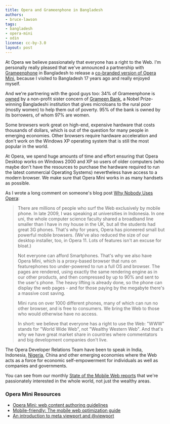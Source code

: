 ```yaml
---
title: Opera and Grameenphone in Bangladesh
authors:
- bruce-lawson
tags:
- bangladesh
- opera-mini
- odin
license: cc-by-3.0
layout: post
---
```


<p>At Opera we believe passionately that everyone has a right to the Web.  I&#39;m personally really pleased that we&#39;ve announced a partnership with <a href="http://www.grameenphone.com/">Grameenphone</a> in Bangladesh to release a <a href="http://www.opera.com/press/releases/2011/04/05/">co-branded version of Opera Mini</a>, because I visited to Bangladesh 17 years ago and really enjoyed myself.</p>

<p>And we&#39;re partnering with the good guys too: 34% of Grameenphone is <a href="http://www.grameenphone.com/about-us/corporate-information/ownership-structure">owned</a>  by a non-profit sister concern of <a href="http://www.grameen-info.org/index.php?option=com_content&amp;task=view&amp;id=26&amp;Itemid=175">Grameen Bank</a>, a Nobel Prize-winning Bangladeshi institution that gives microloans to the rural poor (mostly women) to help them out of poverty. 95% of the bank is owned by its borrowers, of whom 97%  are women.</p>

<p>Some browsers work great on high-end, expensive hardware that costs thousands of dollars, which is out of the question for many people in emerging economies. Other browsers require hardware acceleration and don&#39;t work on the Windows XP operating system that is still the most popular in the world.</p><p>At Opera, we spend huge amounts of time and effort ensuring that Opera Desktop works on Windows 2000 and XP so users of older computers (who maybe don&#39;t have the resources to purchase the hardware required to run the latest commercial Operating Systems) nevertheless have access to a modern browser. We make sure that Opera Mini works in as many handsets as possible.</p>

<p>As I wrote a long comment on someone&#39;s blog post <a href="http://www.usabilitypost.com/2011/01/16/why-nobody-uses-opera/">Why Nobody Uses Opera</a>:</p>

<blockquote><p>There are millions of people who surf the Web exclusively by mobile phone. In late 2009, I was speaking at universities in Indonesia. In one uni, the whole computer science faculty shared a broadband line smaller than I have in my house in the UK, but all the students had great 3G phones. That&#39;s why for years, Opera has pioneered small but powerful mobile browsers. (We&#39;ve also reduced the size of our desktop installer, too, in Opera 11. Lots of features isn&#39;t an excuse for bloat.)</p>
<p>Not everyone can afford Smartphones. That&#39;s why we also have Opera Mini, which is a proxy-based browser that runs on featurephones too under-powered to run a full OS and browser. The pages are rendered, using exactly the same rendering engine as in our other products, and then compressed by up to 90% and sent to the user&#39;s phone. The heavy lifting is already done, so the phone can display the web pages - and for those paying by the megabyte there&#39;s a massive cost saving.</p>

<p>Mini runs on over 1000 different phones, many of which can run no other browser, and is free to consumers. We bring the Web to those who would otherwise have no access.</p>

<p>In short: we believe that everyone has a right to use the Web: &quot;WWW&quot; stands for &quot;World Wide Web&quot;, not &quot;Wealthy Western Web&quot;. And that&#39;s why we have great market share in countries where commentators and big development companies don&#39;t live.</p>
</blockquote>


<p>The Opera Developer Relations Team have been to speak in India, Indonesia, <a href="http://my.opera.com/ODIN/blog/social-innovation-camp-nigeria-opera">Nigeria</a>, China and other emerging economies where the Web acts as a force for economic self-empowerment for individuals as well as companies and governments.</p>


<p>You can see from our monthly <a href="http://www.opera.com/smw/">State of the Mobile Web reports</a> that we&#39;re passionately interested in the whole world, not just the wealthy areas.</p>

<h3>Opera Mini Resources</h3>
<ul>
<li><a href="http://dev.opera.com/articles/view/opera-mini-web-content-authoring-guidelines/">Opera Mini: web content authoring guidelines</a></li>
<li><a href="http://dev.opera.com/articles/view/the-mobile-web-optimization-guide/">Mobile-friendly: The mobile web optimization guide</a></li>
<li><a href="http://dev.opera.com/articles/view/an-introduction-to-meta-viewport-and-viewport/">An introduction to meta viewport and @viewport</a></li>
</ul>
